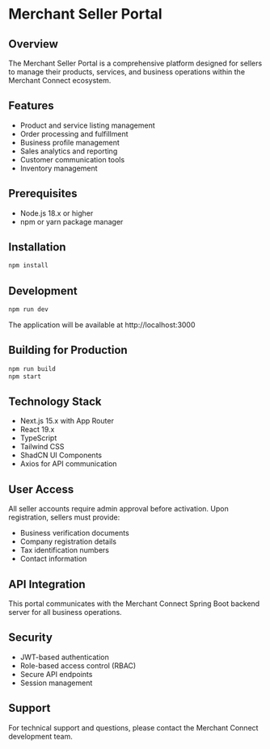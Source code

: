 # Merchant Seller Portal

## Overview
The Merchant Seller Portal is a comprehensive platform designed for sellers to manage their products, services, and business operations within the Merchant Connect ecosystem.

## Features
- Product and service listing management
- Order processing and fulfillment
- Business profile management
- Sales analytics and reporting
- Customer communication tools
- Inventory management

## Prerequisites
- Node.js 18.x or higher
- npm or yarn package manager

## Installation
```bash
npm install
```

## Development
```bash
npm run dev
```
The application will be available at http://localhost:3000

## Building for Production
```bash
npm run build
npm start
```

## Technology Stack
- Next.js 15.x with App Router
- React 19.x
- TypeScript
- Tailwind CSS
- ShadCN UI Components
- Axios for API communication

## User Access
All seller accounts require admin approval before activation. Upon registration, sellers must provide:
- Business verification documents
- Company registration details
- Tax identification numbers
- Contact information

## API Integration
This portal communicates with the Merchant Connect Spring Boot backend server for all business operations.

## Security
- JWT-based authentication
- Role-based access control (RBAC)
- Secure API endpoints
- Session management

## Support
For technical support and questions, please contact the Merchant Connect development team.